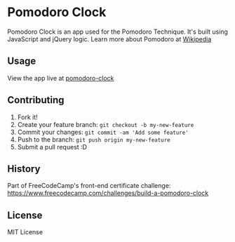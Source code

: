 # Pomodoro Clock

Pomodoro Clock is an app used for the Pomodoro Technique. It's built using JavaScript and jQuery logic. Learn more about Pomodoro at [Wikipedia](https://en.wikipedia.org/wiki/Pomodoro_Technique) 

## Usage

View the app live at [pomodoro-clock](https://billdevcode.github.io/projects/pomodoro-clock/index.html)

## Contributing

1. Fork it!
2. Create your feature branch: `git checkout -b my-new-feature`
3. Commit your changes: `git commit -am 'Add some feature'`
4. Push to the branch: `git push origin my-new-feature`
5. Submit a pull request :D

## History

Part of FreeCodeCamp's front-end certificate challenge: https://www.freecodecamp.com/challenges/build-a-pomodoro-clock

## License

MIT License